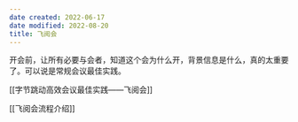 ```yaml
---
date created: 2022-06-17
date modified: 2022-08-20
title: 飞阅会
---
```


开会前，让所有必要与会者，知道这个会为什么开，背景信息是什么，真的太重要了。可以说是常规会议最佳实践。


[[字节跳动高效会议最佳实践——飞阅会]]

[[飞阅会流程介绍]]
